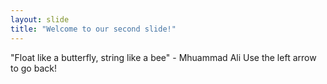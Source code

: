 ```yaml
---
layout: slide
title: "Welcome to our second slide!"
---
```

"Float like a butterfly, string like a bee" - Mhuammad Ali
Use the left arrow to go back!
